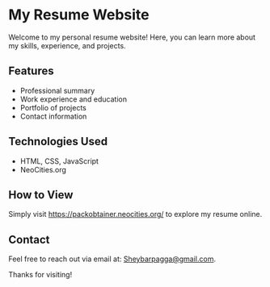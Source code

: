 # My Resume Website

Welcome to my personal resume website! Here, you can learn more about my skills, experience, and projects.

## Features
- Professional summary
- Work experience and education
- Portfolio of projects
- Contact information

## Technologies Used
- HTML, CSS, JavaScript
- NeoCities.org

## How to View
Simply visit https://packobtainer.neocities.org/ to explore my resume online.

## Contact
Feel free to reach out via email at: Sheybarpagga@gmail.com.

Thanks for visiting!

